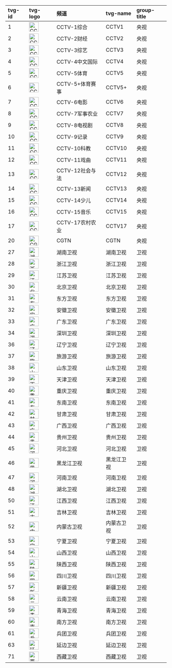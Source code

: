 | tvg-id | tvg-logo | 频道 | tvg-name | group-title |
| :---- | :---- | :---- | :---- | :---- |
| 1 | <img src='http://epg.51zmt.top:8000/tb1/CCTV/CCTV1.png' alt='CCTV1' height='30'> | CCTV-1综合 | CCTV1 | 央视 |
| 2 | <img src='http://epg.51zmt.top:8000/tb1/CCTV/CCTV2.png' alt='CCTV2' height='30'> | CCTV-2财经 | CCTV2 | 央视 |
| 3 | <img src='http://epg.51zmt.top:8000/tb1/CCTV/CCTV3.png' alt='CCTV3' height='30'> | CCTV-3综艺 | CCTV3 | 央视 |
| 4 | <img src='http://epg.51zmt.top:8000/tb1/CCTV/CCTV4.png' alt='CCTV4' height='30'> | CCTV-4中文国际 | CCTV4 | 央视 |
| 5 | <img src='http://epg.51zmt.top:8000/tb1/CCTV/CCTV5.png' alt='CCTV5' height='30'> | CCTV-5体育 | CCTV5 | 央视 |
| 6 | <img src='http://epg.51zmt.top:8000/tb1/CCTV/CCTV5+.png' alt='CCTV5+' height='30'> | CCTV-5+体育赛事 | CCTV5+ | 央视 |
| 7 | <img src='http://epg.51zmt.top:8000/tb1/CCTV/CCTV6.png' alt='CCTV6' height='30'> | CCTV-6电影 | CCTV6 | 央视 |
| 8 | <img src='http://epg.51zmt.top:8000/tb1/CCTV/CCTV7.png' alt='CCTV7' height='30'> | CCTV-7军事农业 | CCTV7 | 央视 |
| 9 | <img src='http://epg.51zmt.top:8000/tb1/CCTV/CCTV8.png' alt='CCTV8' height='30'> | CCTV-8电视剧 | CCTV8 | 央视 |
| 10 | <img src='http://epg.51zmt.top:8000/tb1/CCTV/CCTV9.png' alt='CCTV9' height='30'> | CCTV-9记录 | CCTV9 | 央视 |
| 11 | <img src='http://epg.51zmt.top:8000/tb1/CCTV/CCTV10.png' alt='CCTV10' height='30'> | CCTV-10科教 | CCTV10 | 央视 |
| 12 | <img src='http://epg.51zmt.top:8000/tb1/CCTV/CCTV11.png' alt='CCTV11' height='30'> | CCTV-11戏曲 | CCTV11 | 央视 |
| 13 | <img src='http://epg.51zmt.top:8000/tb1/CCTV/CCTV12.png' alt='CCTV12' height='30'> | CCTV-12社会与法 | CCTV12 | 央视 |
| 14 | <img src='http://epg.51zmt.top:8000/tb1/CCTV/CCTV13.png' alt='CCTV13' height='30'> | CCTV-13新闻 | CCTV13 | 央视 |
| 15 | <img src='http://epg.51zmt.top:8000/tb1/CCTV/CCTV14.png' alt='CCTV14' height='30'> | CCTV-14少儿 | CCTV14 | 央视 |
| 16 | <img src='http://epg.51zmt.top:8000/tb1/CCTV/CCTV15.png' alt='CCTV15' height='30'> | CCTV-15音乐 | CCTV15 | 央视 |
| 17 | <img src='http://epg.51zmt.top:8000/tb1/CCTV/CCTV17.png' alt='CCTV17' height='30'> | CCTV-17农村农业 | CCTV17 | 央视 |
| 20 | <img src='http://epg.51zmt.top:8000/tb1/CCTV/cgtn.png' alt='CGTN' height='30'> | CGTN | CGTN | 央视 |
| 27 | <img src='http://epg.51zmt.top:8000/tb1/ws/hunan.png' alt='湖南卫视' height='30'> | 湖南卫视 | 湖南卫视 | 卫视 |
| 28 | <img src='http://epg.51zmt.top:8000/tb1/ws/zhejiang.png' alt='浙江卫视' height='30'> | 浙江卫视 | 浙江卫视 | 卫视 |
| 29 | <img src='http://epg.51zmt.top:8000/tb1/ws/jiangsu.png' alt='江苏卫视' height='30'> | 江苏卫视 | 江苏卫视 | 卫视 |
| 30 | <img src='http://epg.51zmt.top:8000/tb1/ws/beijing.png' alt='北京卫视' height='30'> | 北京卫视 | 北京卫视 | 卫视 |
| 31 | <img src='http://epg.51zmt.top:8000/tb1/ws/dongfang.png' alt='东方卫视' height='30'> | 东方卫视 | 东方卫视 | 卫视 |
| 32 | <img src='http://epg.51zmt.top:8000/tb1/ws/anhui.png' alt='安徽卫视' height='30'> | 安徽卫视 | 安徽卫视 | 卫视 |
| 33 | <img src='http://epg.51zmt.top:8000/tb1/ws/guangdong.png' alt='广东卫视' height='30'> | 广东卫视 | 广东卫视 | 卫视 |
| 34 | <img src='http://epg.51zmt.top:8000/tb1/ws/shenzhen.png' alt='深圳卫视' height='30'> | 深圳卫视 | 深圳卫视 | 卫视 |
| 36 | <img src='http://epg.51zmt.top:8000/tb1/ws/liaoning.png' alt='辽宁卫视' height='30'> | 辽宁卫视 | 辽宁卫视 | 卫视 |
| 37 | <img src='http://epg.51zmt.top:8000/tb1/ws/lvyou.png' alt='旅游卫视' height='30'> | 旅游卫视 | 旅游卫视 | 卫视 |
| 38 | <img src='http://epg.51zmt.top:8000/tb1/ws/shandong.png' alt='山东卫视' height='30'> | 山东卫视 | 山东卫视 | 卫视 |
| 39 | <img src='http://epg.51zmt.top:8000/tb1/ws/tianjin.png' alt='天津卫视' height='30'> | 天津卫视 | 天津卫视 | 卫视 |
| 40 | <img src='http://epg.51zmt.top:8000/tb1/ws/chongqing.png' alt='重庆卫视' height='30'> | 重庆卫视 | 重庆卫视 | 卫视 |
| 41 | <img src='http://epg.51zmt.top:8000/tb1/ws/dongnan.png' alt='东南卫视' height='30'> | 东南卫视 | 东南卫视 | 卫视 |
| 42 | <img src='http://epg.51zmt.top:8000/tb1/ws/gansu.png' alt='甘肃卫视' height='30'> | 甘肃卫视 | 甘肃卫视 | 卫视 |
| 43 | <img src='http://epg.51zmt.top:8000/tb1/ws/guangxi.png' alt='广西卫视' height='30'> | 广西卫视 | 广西卫视 | 卫视 |
| 44 | <img src='http://epg.51zmt.top:8000/tb1/ws/guizhou.png' alt='贵州卫视' height='30'> | 贵州卫视 | 贵州卫视 | 卫视 |
| 45 | <img src='http://epg.51zmt.top:8000/tb1/ws/hebei.png' alt='河北卫视' height='30'> | 河北卫视 | 河北卫视 | 卫视 |
| 46 | <img src='http://epg.51zmt.top:8000/tb1/ws/heilongjiang.png' alt='黑龙江卫视' height='30'> | 黑龙江卫视 | 黑龙江卫视 | 卫视 |
| 47 | <img src='http://epg.51zmt.top:8000/tb1/ws/henan.png' alt='河南卫视' height='30'> | 河南卫视 | 河南卫视 | 卫视 |
| 48 | <img src='http://epg.51zmt.top:8000/tb1/ws/hubei.png' alt='湖北卫视' height='30'> | 湖北卫视 | 湖北卫视 | 卫视 |
| 50 | <img src='http://epg.51zmt.top:8000/tb1/ws/jiangxi.png' alt='江西卫视' height='30'> | 江西卫视 | 江西卫视 | 卫视 |
| 51 | <img src='http://epg.51zmt.top:8000/tb1/ws/jilin.png' alt='吉林卫视' height='30'> | 吉林卫视 | 吉林卫视 | 卫视 |
| 52 | <img src='http://epg.51zmt.top:8000/tb1/ws/neimeng.png' alt='内蒙古卫视' height='30'> | 内蒙古卫视 | 内蒙古卫视 | 卫视 |
| 53 | <img src='http://epg.51zmt.top:8000/tb1/ws/ningxia.png' alt='宁夏卫视' height='30'> | 宁夏卫视 | 宁夏卫视 | 卫视 |
| 54 | <img src='http://epg.51zmt.top:8000/tb1/ws/shanxi_.png' alt='山西卫视' height='30'> | 山西卫视 | 山西卫视 | 卫视 |
| 55 | <img src='http://epg.51zmt.top:8000/tb1/ws/shanxi.png' alt='陕西卫视' height='30'> | 陕西卫视 | 陕西卫视 | 卫视 |
| 56 | <img src='http://epg.51zmt.top:8000/tb1/ws/sichuan.png' alt='四川卫视' height='30'> | 四川卫视 | 四川卫视 | 卫视 |
| 57 | <img src='http://epg.51zmt.top:8000/tb1/ws/xinjiang.png' alt='新疆卫视' height='30'> | 新疆卫视 | 新疆卫视 | 卫视 |
| 58 | <img src='http://epg.51zmt.top:8000/tb1/ws/yunnan.png' alt='云南卫视' height='30'> | 云南卫视 | 云南卫视 | 卫视 |
| 59 | <img src='http://epg.51zmt.top:8000/tb1/ws/qinghai.png' alt='青海卫视' height='30'> | 青海卫视 | 青海卫视 | 卫视 |
| 60 | <img src='http://epg.51zmt.top:8000/tb1/ws/nanfang.png' alt='南方卫视' height='30'> | 南方卫视 | 南方卫视 | 卫视 |
| 61 | <img src='http://epg.51zmt.top:8000/tb1/ws/bingtuan.png' alt='兵团卫视' height='30'> | 兵团卫视 | 兵团卫视 | 卫视 |
| 63 | <img src='http://epg.51zmt.top:8000/tb1/ws/YANBIAN1.png' alt='延边卫视' height='30'> | 延边卫视 | 延边卫视 | 卫视 |
| 71 | <img src='http://epg.51zmt.top:8000/tb1/ws/xizang.png' alt='西藏卫视' height='30'> | 西藏卫视 | 西藏卫视 | 卫视 |
